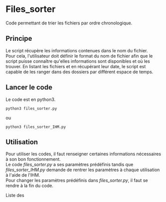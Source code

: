# Files_sorter

Code permettant de trier les fichiers par ordre chronologique. 

## Principe
Le script récupère les informations contenues dans le nom du fichier.  
Pour cela, l'utilisateur doit définir le format du nom de fichier afin que le script puisse connaître qu'elles informations sont disponibles et où les trouver.
En listant les fichiers et en récupérant leur date, le script est capable de les ranger dans des dossiers par différent espace de temps.


## Lancer le code
Le code est en python3. 
```
python3 files_sorter.py
```
ou 
```
python3 files_sorter_IHM.py
```

## Utilisation

Pour utiliser les codes, il faut renseigner certaines informations nécessaires à son bon fonctionnement.  
Le code *files_sorter.py* a ses paramètres prédéfinis tandis que *files_sorter_IHM.py* demande de rentrer les paramètres à chaque utilisation à l'aide de l'IHM.  
Pour changer les paramètres prédéfinis dans *files_sorter.py*, il faut se rendre à la fin du code.


Liste des 
